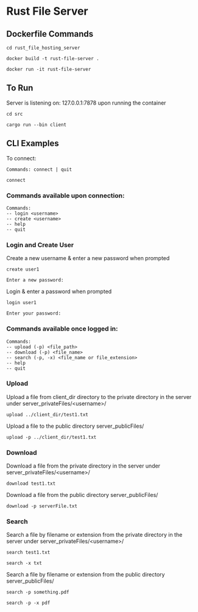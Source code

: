 # Rust File Server

## Dockerfile Commands
```
cd rust_file_hosting_server

docker build -t rust-file-server .

docker run -it rust-file-server
```
## To Run

Server is listening on: 127.0.0.1:7878 upon running the container
```
cd src

cargo run --bin client
```
## CLI Examples

To connect:
```
Commands: connect | quit

connect
```


### Commands available upon connection:
```
Commands: 
-- login <username> 
-- create <username> 
-- help 
-- quit
```

### Login and Create User

Create a new username & enter a new password when prompted
```
create user1

Enter a new password:
```

Login & enter a password when prompted
```
login user1

Enter your password:
```

### Commands available once logged in:
```
Commands: 
-- upload (-p) <file_path> 
-- download (-p) <file_name> 
-- search (-p, -x) <file_name or file_extension> 
-- help 
-- quit
```

### Upload

Upload a file from client_dir directory to the private directory in the server under server_privateFiles/\<username\>/
```
upload ../client_dir/test1.txt
```

Upload a file to the public directory server_publicFiles/
```
upload -p ../client_dir/test1.txt
```

### Download

Download a file from the private directory in the server under server_privateFiles/\<username\>/
```
download test1.txt
```

Download a file from the public directory server_publicFiles/
```
download -p serverFile.txt
```

### Search

Search a file by filename or extension from the private directory in the server under server_privateFiles/\<username\>/
```
search test1.txt

search -x txt
```

Search a file by filename or extension from the public directory server_publicFiles/
```
search -p something.pdf

search -p -x pdf
```
